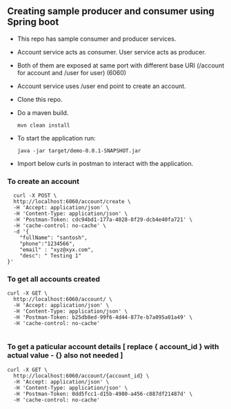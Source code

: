 ## Creating sample producer and consumer using Spring boot

* This repo has sample consumer and producer services.
* Account service acts as consumer. User service acts as producer.
* Both of them are exposed at same port with different base URI (/account for account and /user for user) (6060)
* Account service uses /user end point to create an account.
* Clone this repo.
* Do a maven build.

    ```mvn clean install```

* To start the application run:

    ``` java -jar target/demo-0.0.1-SNAPSHOT.jar ```

* Import below curls in postman to interact with the application.

### To create an account

```
  curl -X POST \
  http://localhost:6060/account/create \
  -H 'Accept: application/json' \
  -H 'Content-Type: application/json' \
  -H 'Postman-Token: cdc94bd1-177a-4028-8f29-dcb4e40fa721' \
  -H 'cache-control: no-cache' \
  -d '{
	"fullName": "santosh",
	"phone":"1234566",
	"email" : "xyz@xyx.com",
	"desc": " Testing 1"
}'

```

### To get all accounts created

```
curl -X GET \
  http://localhost:6060/account/ \
  -H 'Accept: application/json' \
  -H 'Content-Type: application/json' \
  -H 'Postman-Token: b25db8ed-99f6-4d44-877e-b7a095a01a49' \
  -H 'cache-control: no-cache'
  
```

### To get a paticular account details [ replace { account_id } with actual value - {} also not needed ]

```
curl -X GET \
  http://localhost:6060/account/{account_id} \
  -H 'Accept: application/json' \
  -H 'Content-Type: application/json' \
  -H 'Postman-Token: 0dd5fcc1-d15b-4980-a456-c887df21487d' \
  -H 'cache-control: no-cache'
  
```
